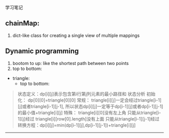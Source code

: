 学习笔记
## chainMap:
1. dict-like class for creating a single view of multiple mappings

## Dynamic programming

1. bootom to up: like the shortest path between two points
2. top to bottom:

- triangle:
    - top to bottom:
> 状态定义：dp[i][j]表示包含第i行第j列元素的最小路径和
状态分析
初始化：
dp[0][0]=triangle[0][0]
常规：
triangle[i][j]一定会经过triangle[i-1][j]或者triangle[i-1][j-1],
所以状态dp[i][j]一定等于dp[i-1][j]或者dp[i-1][j-1]的最小值+triangle[i][j]
特殊：
triangle[i][0]没有左上角 只能从triangle[i-1][j]经过
triangle[i][row[0].length]没有上面 只能从triangle[i-1][j-1]经过
转换方程：dp[i][j]=min(dp[i-1][j],dp[i-1][j-1])+triangle[i][j]
-----




